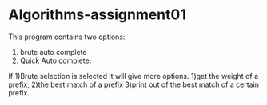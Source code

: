 # Algorithms-assignment01

This program contains two options:
1) brute auto complete 
2) Quick Auto complete. 

If 1)Brute selection is selected it will give more options.
1)get the weight of a prefix, 
2)the best match of a prefix
3)print out of the best match of a certain prefix.
